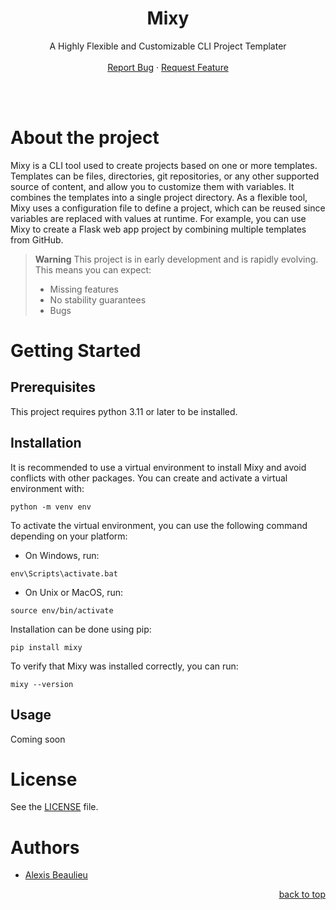 <a name="readme-top"></a>

<div align="center">
  <h1 align="center">Mixy</h1>

  <p align="center">
    A Highly Flexible and Customizable CLI Project Templater
    <br />
    <br />
    <a href="https://github.com/alexisbeaulieu97/Mixy/issues">Report Bug</a>
    ·
    <a href="https://github.com/alexisbeaulieu97/Mixy/issues">Request Feature</a>
  </p>
</div>

<br />
<br />

# About the project

Mixy is a CLI tool used to create projects based on one or more templates. Templates can be files, directories, git repositories, or any other supported source of content, and allow you to customize them with variables. It combines the templates into a single project directory. As a flexible tool, Mixy uses a configuration file to define a project, which can be reused since variables are replaced with values at runtime. For example, you can use Mixy to create a Flask web app project by combining multiple templates from GitHub.

> **Warning** This project is in early development and is rapidly evolving.
> This means you can expect:
> * Missing features
> * No stability guarantees
> * Bugs

# Getting Started

## Prerequisites

This project requires python 3.11 or later to be installed.

## Installation

It is recommended to use a virtual environment to install Mixy and avoid conflicts with other packages. You can create and activate a virtual environment with:

```
python -m venv env
```

To activate the virtual environment, you can use the following command depending on your platform:

* On Windows, run:
```
env\Scripts\activate.bat
```

* On Unix or MacOS, run:
```
source env/bin/activate
```

Installation can be done using pip:
```
pip install mixy
```

To verify that Mixy was installed correctly, you can run:
```
mixy --version
```

## Usage

Coming soon

# License

See the [LICENSE](LICENSE) file.

# Authors

* [Alexis Beaulieu](https://www.linkedin.com/in/alexisbeaulieu/)

<p align="right"><a href="#readme-top">back to top</a></p>
